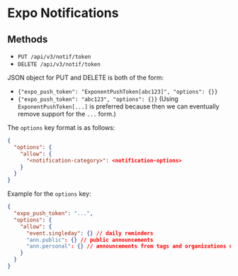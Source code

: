 # Expo Notifications

## Methods
- `PUT /api/v3/notif/token`
- `DELETE /api/v3/notif/token`

JSON object for PUT and DELETE is both of the form:
- `{"expo_push_token": "ExponentPushToken[abc123]", "options": {}}`
- `{"expo_push_token": "abc123", "options": {}}`
(Using `ExponentPushToken[...]` is preferred because then we can eventually remove support for the `...` form.)

The `options` key format is as follows:
```json
{
  "options": {
    "allow": {
      "<notification-category>": <notification-options>
    }
  }
}
```

Example for the `options` key:
```json
{
  "expo_push_token": "...",
  "options": {
    "allow": {
      "event.singleday": {} // daily reminders
      "ann.public": {} // public announcements
      "ann.personal": {} // announcements from tags and organizations user is member of
    }
  }
}
```
